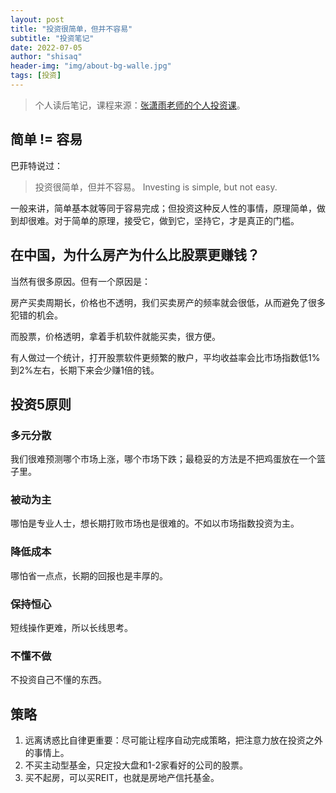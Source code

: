 ```yaml
---
layout: post
title: "投资很简单，但并不容易"
subtitle: "投资笔记"
date: 2022-07-05
author: "shisaq"
header-img: "img/about-bg-walle.jpg"
tags: [投资]
---
```


> 个人读后笔记，课程来源：[张潇雨老师的个人投资课](https://www.igetget.com/course/张潇雨·个人投资课?param=XDGhXPc6fL6&token=YPZNRwQ0qL1MVEpfwzK3lmz4kgWEnx)。

## 简单 != 容易

巴菲特说过：

> 投资很简单，但并不容易。
> Investing is simple, but not easy.

一般来讲，简单基本就等同于容易完成；但投资这种反人性的事情，原理简单，做到却很难。对于简单的原理，接受它，做到它，坚持它，才是真正的门槛。

## 在中国，为什么房产为什么比股票更赚钱？

当然有很多原因。但有一个原因是：

房产买卖周期长，价格也不透明，我们买卖房产的频率就会很低，从而避免了很多犯错的机会。

而股票，价格透明，拿着手机软件就能买卖，很方便。

有人做过一个统计，打开股票软件更频繁的散户，平均收益率会比市场指数低1%到2%左右，长期下来会少赚1倍的钱。

## 投资5原则

### 多元分散

我们很难预测哪个市场上涨，哪个市场下跌；最稳妥的方法是不把鸡蛋放在一个篮子里。

### 被动为主

哪怕是专业人士，想长期打败市场也是很难的。不如以市场指数投资为主。

### 降低成本

哪怕省一点点，长期的回报也是丰厚的。

### 保持恒心

短线操作更难，所以长线思考。

### 不懂不做

不投资自己不懂的东西。

## 策略

1. 远离诱惑比自律更重要：尽可能让程序自动完成策略，把注意力放在投资之外的事情上。
2. 不买主动型基金，只定投大盘和1-2家看好的公司的股票。
3. 买不起房，可以买REIT，也就是房地产信托基金。